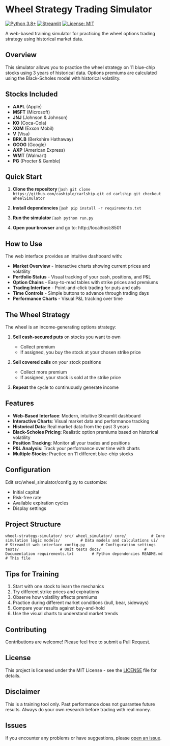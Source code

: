 # Wheel Strategy Trading Simulator

[![Python 3.8+](https://img.shields.io/badge/python-3.8+-blue.svg)](https://www.python.org/downloads/)
[![Streamlit](https://img.shields.io/badge/streamlit-1.28+-red.svg)](https://streamlit.io/)
[![License: MIT](https://img.shields.io/badge/License-MIT-yellow.svg)](https://opensource.org/licenses/MIT)

A web-based training simulator for practicing the wheel options trading strategy using historical market data.

## Overview

This simulator allows you to practice the wheel strategy on 11 blue-chip stocks using 3 years of historical data. Options premiums are calculated using the Black-Scholes model with historical volatility.

## Stocks Included

- **AAPL** (Apple)
- **MSFT** (Microsoft)
- **JNJ** (Johnson & Johnson)
- **KO** (Coca-Cola)
- **XOM** (Exxon Mobil)
- **V** (Visa)
- **BRK.B** (Berkshire Hathaway)
- **GOOG** (Google)
- **AXP** (American Express)
- **WMT** (Walmart)
- **PG** (Procter & Gamble)

## Quick Start

1. **Clone the repository**
   `ash
   git clone https://github.com/cashiple/carlship.git
   cd carlship
   git checkout WheelSimulator
   `

2. **Install dependencies**
   `ash
   pip install -r requirements.txt
   `

3. **Run the simulator**
   `ash
   python run.py
   `

4. **Open your browser** and go to: http://localhost:8501

## How to Use

The web interface provides an intuitive dashboard with:

- **Market Overview** - Interactive charts showing current prices and volatility
- **Portfolio Status** - Visual tracking of your cash, positions, and P&L
- **Option Chains** - Easy-to-read tables with strike prices and premiums
- **Trading Interface** - Point-and-click trading for puts and calls
- **Time Controls** - Simple buttons to advance through trading days
- **Performance Charts** - Visual P&L tracking over time

## The Wheel Strategy

The wheel is an income-generating options strategy:

1. **Sell cash-secured puts** on stocks you want to own
   - Collect premium
   - If assigned, you buy the stock at your chosen strike price

2. **Sell covered calls** on your stock positions
   - Collect more premium
   - If assigned, your stock is sold at the strike price

3. **Repeat** the cycle to continuously generate income

## Features

- **Web-Based Interface**: Modern, intuitive Streamlit dashboard
- **Interactive Charts**: Visual market data and performance tracking
- **Historical Data**: Real market data from the past 3 years
- **Black-Scholes Pricing**: Realistic option premiums based on historical volatility
- **Position Tracking**: Monitor all your trades and positions
- **P&L Analysis**: Track your performance over time with charts
- **Multiple Stocks**: Practice on 11 different blue-chip stocks

## Configuration

Edit src/wheel_simulator/config.py to customize:
- Initial capital
- Risk-free rate
- Available expiration cycles
- Display settings

## Project Structure

`
wheel-strategy-simulator/
 src/
    wheel_simulator/
        core/           # Core simulation logic
        models/         # Data models and calculations
        ui/             # Streamlit web interface
        config.py       # Configuration settings
 tests/                  # Unit tests
 docs/                   # Documentation
 requirements.txt        # Python dependencies
 README.md              # This file
`

## Tips for Training

1. Start with one stock to learn the mechanics
2. Try different strike prices and expirations
3. Observe how volatility affects premiums
4. Practice during different market conditions (bull, bear, sideways)
5. Compare your results against buy-and-hold
6. Use the visual charts to understand market trends

## Contributing

Contributions are welcome! Please feel free to submit a Pull Request.

## License

This project is licensed under the MIT License - see the [LICENSE](LICENSE) file for details.

## Disclaimer

This is a training tool only. Past performance does not guarantee future results. Always do your own research before trading with real money.

## Issues

If you encounter any problems or have suggestions, please [open an issue](https://github.com/cashiple/carlship/issues).
